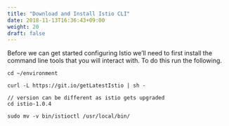 ```yaml
---
title: "Download and Install Istio CLI"
date: 2018-11-13T16:36:43+09:00
weight: 20
draft: false
---
```


Before we can get started configuring Istio we’ll need to first install the command line tools that you will interact with. To do this run the following.

```
cd ~/environment

curl -L https://git.io/getLatestIstio | sh -

// version can be different as istio gets upgraded
cd istio-1.0.4

sudo mv -v bin/istioctl /usr/local/bin/
```
